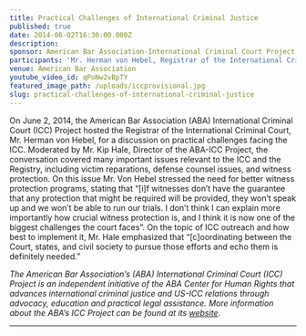 ```yaml
---
title: Practical Challenges of International Criminal Justice
published: true
date: 2014-06-02T16:30:00.000Z
description:
sponsor: American Bar Association-International Criminal Court Project
participants: 'Mr. Herman von Hebel, Registrar of the International Criminal Court; Mr. Kip Hale, Senior Counsel, ABA Center for Human Rights & Director of the ABA-ICC Project'
venue: American Bar Association
youtube_video_id: qPoNw2vBpTY
featured_image_path: /uploads/iccprovisional.jpg
slug: practical-challenges-of-international-criminal-justice
---
```



On June 2, 2014, the American Bar Association (ABA) International Criminal Court (ICC) Project hosted the Registrar of the International Criminal Court, Mr. Herman von Hebel, for a discussion on practical challenges facing the ICC. Moderated by Mr. Kip Hale, Director of the ABA-ICC Project, the conversation covered many important issues relevant to the ICC and the Registry, including victim reparations, defense counsel issues, and witness protection. On this issue Mr. Von Hebel stressed the need for better witness protection programs, stating that “[i]f witnesses don’t have the guarantee that any protection that might be required will be provided, they won’t speak up and we won’t be able to run our trials. I don’t think I can explain more importantly how crucial witness protection is, and I think it is now one of the biggest challenges the court faces”. On the topic of ICC outreach and how best to implement it, Mr. Hale emphasized that “[c]oordinating between the Court, states, and civil society to pursue those efforts and echo them is definitely needed.”

*The American Bar Association’s (ABA) International Criminal Court (ICC) Project is an independent initiative of the ABA Center for Human Rights that advances international criminal justice and US-ICC relations through advocacy, education and practical legal assistance. More information about the ABA’s ICC Project can be found at its [website](https://www.aba-icc.org/).*

---